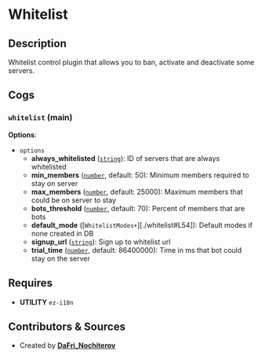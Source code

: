 # Whitelist

## Description

Whitelist control plugin that allows you to ban, activate and deactivate some servers.

## Cogs

### `whitelist` (**main**)

**Options**:

- `options`
  - **always_whitelisted** ([`string`][string]): ID of servers that are always whitelisted
  - **min_members** ([`number`][number], default: 50): Minimum members required to stay on server
  - **max_members** ([`number`][number], default: 25000): Maximum members that could be on server to stay
  - **bots_threshold** ([`number`][number], default: 70): Percent of members that are bots
  - **default_mode** ([`WhitelistModes+`][./whitelist#L54]): Default modes if none created in DB
  - **signup_url** ([`string`][string]): Sign up to whitelist url
  - **trial_time** ([`number`][number], default: 86400000): Time in ms that bot could stay on the server

[string]:https://developer.mozilla.org/en/docs/Web/JavaScript/Reference/Global_Objects/String
[number]:https://developer.mozilla.org/en/docs/Web/JavaScript/Reference/Global_Objects/Number
[any]:https://www.typescriptlang.org/docs/handbook/basic-types.html#any

## Requires

- **UTILITY** `ez-i18n`

## Contributors & Sources

- Created by **[DaFri_Nochiterov](https://github.com/dafri-nochiterov)**